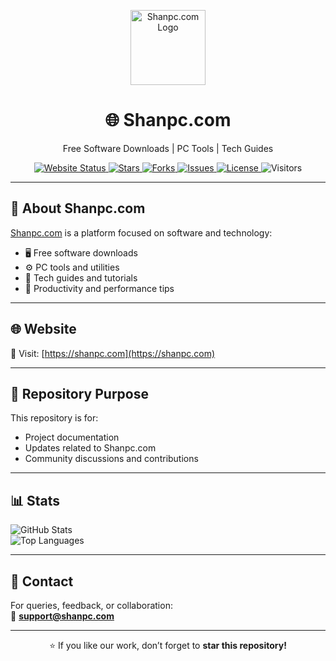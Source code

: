 <p align="center">
  <img src="https://shanpc.com/wp-content/uploads/2025/02/cropped-shanpc-512x512-1-1.png#main" alt="Shanpc.com Logo" width="120"/>
</p>

<h1 align="center">🌐 Shanpc.com</h1>

<p align="center">
  Free Software Downloads | PC Tools | Tech Guides
</p>

<p align="center">
  <a href="https://shanpc.com">
    <img src="https://img.shields.io/website?url=https%3A%2F%2Fshanpc.com&up_message=Online&down_message=Offline&style=for-the-badge&logo=google-chrome&logoColor=white" alt="Website Status"/>
  </a>
  <a href="https://github.com/shanpc-com/shanpc.com/stargazers">
    <img src="https://img.shields.io/github/stars/shanpc-com/shanpc.com?style=for-the-badge&logo=github" alt="Stars"/>
  </a>
  <a href="https://github.com/shanpc-com/shanpc.com/network/members">
    <img src="https://img.shields.io/github/forks/shanpc-com/shanpc.com?style=for-the-badge&logo=github" alt="Forks"/>
  </a>
  <a href="https://github.com/shanpc-com/shanpc.com/issues">
    <img src="https://img.shields.io/github/issues/shanpc-com/shanpc.com?style=for-the-badge&logo=github" alt="Issues"/>
  </a>
  <a href="LICENSE">
    <img src="https://img.shields.io/github/license/shanpc-com/shanpc.com?style=for-the-badge" alt="License"/>
  </a>
  <img src="https://komarev.com/ghpvc/?username=shanpc-com&style=for-the-badge" alt="Visitors"/>
</p>

---

## 🚀 About Shanpc.com  
[Shanpc.com](https://shanpc.com) is a platform focused on software and technology:  

- 🖥️ Free software downloads  
- ⚙️ PC tools and utilities  
- 📖 Tech guides and tutorials  
- 🚀 Productivity and performance tips  

---

## 🌐 Website
🔗 Visit: [https://shanpc.com](https://shanpc.com)

---

## 📂 Repository Purpose
This repository is for:  
- Project documentation  
- Updates related to Shanpc.com  
- Community discussions and contributions  

---

## 📊 Stats
![GitHub Stats](https://github-readme-stats.vercel.app/api?username=shanpc-com&show_icons=true&theme=tokyonight)  
![Top Languages](https://github-readme-stats.vercel.app/api/top-langs/?username=shanpc-com&layout=compact&theme=tokyonight)

---

## 📧 Contact
For queries, feedback, or collaboration:  
📩 **support@shanpc.com**

---

<p align="center">⭐ If you like our work, don’t forget to <b>star this repository!</b></p>
